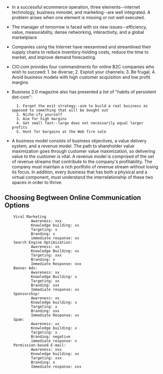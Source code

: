 * In a successful ecommerce operation, three elements--internet technology, business mmodel, and marketing--are well integrated. A problem arises when one element is missing or not well executed.

* The manager of tomorrow is faced with six new issues--efficiency, value, measurability, dense networking, interactivity, and a global marketplace

* Companies using the Internet have reexamined and streamlined their supply chains to reduce inventory-holding costs, reduce the time to market, and improve demand forecasting.

* CIO.com provides four commandments for online B2C companies who wish to succeed: 1. be diverse; 2. Exploit your channels; 3. Be frugal; 4. Avoid business models with high customer acquisition and low profit margins

* Business 2.0 magazine also has presented a list of "habits of persistent dot-com":

        1. Forget the exit strategy--aim to build a real business as opposed to something that will be bought out
        2. Niche-ify yourself
        3. Aim for high margins
        4. Get small fast--large does not necessarily equal larger profits
        5. Hunt for bargains at the Web fire sale

* A business model consists of business objectives, a value delivery system, and a revenue model. The path to shareholder value maximization goes through customer value maximization, so delivering value to the customer is vital. A revenue model is comprised of the set of revenue streams that contribute to the company's profitability. The company must maintain a rich portfolio of revenue stream without losing its focus. In addition, every business that has both a physical and a virtual component, must understand the interrelationship of these two spaces in order to thrive.

## Choosing Begtween Online Communication Options

        Viral Marketing
                Awareness: xxx
                Knowledge building: xx
                Targeting: x
                Branding: x
                immediate response: xx
        Search Engine Optimization:
                Awareness: xx
                Knowledge Building: xx
                Targeting: xxx
                Branding: x
                Immediate Response: xxx
        Banner Ads: 
                Awareness: xx
                Knowledge Building: x
                Targeting: xx
                Branding: xxx
                Immediate response: xx
        Sponsorship: 
                Awareness: xx
                Knowledge building: x
                Targeting: x
                Branding: xxx
                Immediate Response: xx
        Spam: 
                Awareness: xx
                Knowledge building: x
                Targeting: x
                Branding: negative
                immediate response: x
        Permission-based E-mail: 
                Awareness: xxx
                Knowledge building: xx
                Targeting: xxx
                Branding: x
                Immediate response: xxx